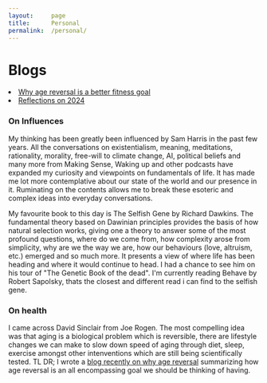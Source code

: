 ```yaml
---
layout:     page
title:      Personal
permalink:  /personal/
---
```


<style type="text/css">
    strong {
        color: #3498db;
        font-weight: 400;
    }
    blockquote {
        padding: 0px 23px;
    }
</style>

# Blogs

<li><a href="/personal/blog/age_reversal_fitness.md">Why age reversal is a better fitness goal</a></li>
<li><a href="/personal/blog/2024_reflections.md">Reflections on 2024</a></li>


### On Influences
My thinking has been greatly been influenced by Sam Harris in the past few years. All the conversations on existentialism, meaning, meditations, rationality, morality, free-will to climate change, AI, political beliefs and many more from Making Sense, Waking up and other podcasts have expanded my curiosity and viewpoints on fundamentals of life.
It has made me lot more contemplative about our state of the world and our presence in it. Ruminating on the contents allows me to break these esoteric and complex ideas into everyday conversations. 

My favourite book to this day is The Selfish Gene by Richard Dawkins. The fundamental theory based on Dawinian principles provides the basis of how natural selection works, giving one a theory to answer some of the most profound questions, where do we come from, how complexity arose from simplicity, why are we the way we are, how our behaviours (love, altruism, etc.) emerged and so much more. It presents a view of where life has been heading and where it would continue to head. I had a chance to see him on his tour of "The Genetic Book of the dead". I'm currently reading Behave by Robert Sapolsky, thats the closest and different read i can find to the selfish gene.

### On health
I came across David Sinclair from Joe Rogen. The most compelling idea was that aging is a biological problem which is reversible, there are lifestyle changes we can make to slow down speed of aging through diet, sleep, exercise amongst other intenventions which are still being scientifically tested. TL DR; I wrote a [blog recently on why age reversal](https://medium.com/@prajfb/why-age-reversal-should-be-your-fitness-goal-f5384b1f47c8) summarizing how age reversal is an all encompassing goal we should be thinking of having.
